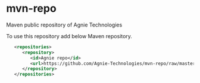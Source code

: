 mvn-repo
========

Maven public repository of Agnie Technologies

To use this repository add below Maven repository.

```xml
   <repositories>
      <repository>
         <id>Agnie repo</id>
         <url>https://github.com/Agnie-Technologies/mvn-repo/raw/master/releases</url>
      </repository>
   </repositories>
```


